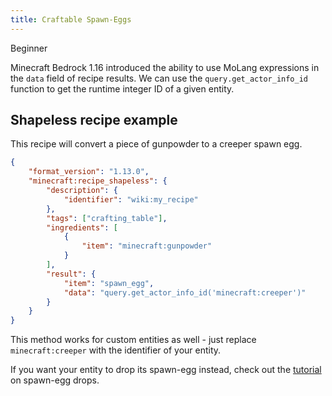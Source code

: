 ```yaml
---
title: Craftable Spawn-Eggs
---
```


<Label color="green">Beginner</Label>

Minecraft Bedrock 1.16 introduced the ability to use MoLang expressions in the `data` field of recipe results. We can use the `query.get_actor_info_id` function to get the runtime integer ID of a given entity.

## Shapeless recipe example

This recipe will convert a piece of gunpowder to a creeper spawn egg.

<CodeHeader></CodeHeader>

```json
{
	"format_version": "1.13.0",
	"minecraft:recipe_shapeless": {
		"description": {
			"identifier": "wiki:my_recipe"
		},
		"tags": ["crafting_table"],
		"ingredients": [
			{
				"item": "minecraft:gunpowder"
			}
		],
		"result": {
			"item": "spawn_egg",
			"data": "query.get_actor_info_id('minecraft:creeper')"
		}
	}
}
```

This method works for custom entities as well - just replace `minecraft:creeper` with the identifier of your entity.

If you want your entity to drop its spawn-egg instead, check out the [tutorial](/loot/egg-drops) on spawn-egg drops.
